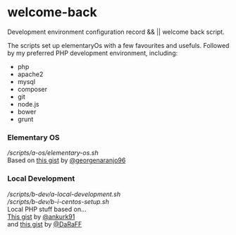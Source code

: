 # welcome-back
Development environment configuration record && || welcome back script.

The scripts set up elementaryOs with a few favourites and usefuls. Followed by my preferred PHP development environment, including:
- php
- apache2
- mysql
- composer
- git
- node.js
- bower
- grunt


### Elementary OS  
*/scripts/a-os/elementary-os.sh*  
Based on [this gist](https://gist.github.com/georgenaranjo96/0a29f6eb8461f33606a243a637a75bd4) by [@georgenaranjo96](https://gist.github.com/georgenaranjo96/0a29f6eb8461f33606a243a637a75bd4)  

### Local Development
*/scripts/b-dev/a-local-development.sh*  
*/scripts/b-dev/b-i-centos-setup.sh*  
Local PHP stuff based on...  
[This gist](https://gist.github.com/ankurk91/16a3d36b1afa3f9c91f02828adfedf6f#file-install_lamp_ubuntu-sh-L50) by [@ankurk91](https://gist.github.com/ankurk91)  
and [this gist](https://gist.github.com/DaRaFF/3995789) by [@DaRaFF](https://gist.github.com/DaRaFF)
